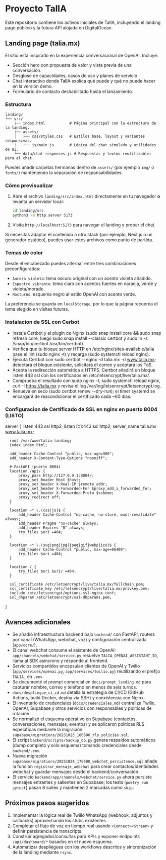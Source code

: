 # Proyecto TalIA

Este repositorio contiene los activos iniciales de TalIA, incluyendo el landing page público y la futura API alojada en DigitalOcean.

## Landing page (talia.mx)

El sitio está inspirado en la experiencia conversacional de OpenAI. Incluye:
- Sección hero con propuesta de valor y vista previa de una conversación.
- Desglose de capacidades, casos de uso y planes de servicio.
- Chat interactivo donde TalIA explica qué puede y qué no puede hacer en la versión demo.
- Formulario de contacto deshabilitado hasta el lanzamiento.

### Estructura

```
landing/
└── src/
    ├── index.html           # Página principal con la estructura de la landing.
    ├── assets/
    │   ├── css/styles.css   # Estilos base, layout y variantes responsivas.
    │   └── js/main.js       # Lógica del chat simulado y utilidades de UI.
    └── data/chat-responses.js # Respuestas y textos reutilizables para el chat.
```

Puedes añadir carpetas hermanas dentro de `assets/` (por ejemplo `img/` o `fonts/`) manteniendo la separación de responsabilidades.

### Cómo previsualizar

1. Abre el archivo `landing/src/index.html` directamente en tu navegador **o** levanta un servidor local:
   ```bash
   cd landing/src
   python3 -m http.server 5173
   ```
2. Visita `http://localhost:5173` para navegar el landing y probar el chat.

Si necesitas adaptar el contenido a otro stack (por ejemplo, Next.js o un generador estático), puedes usar estos archivos como punto de partida.

### Temas de color

Desde el encabezado puedes alternar entre tres combinaciones preconfiguradas:
- `Aurora violeta`: tema oscuro original con un acento violeta añadido.
- `Espectro vibrante`: tema claro con acentos fuertes en naranja, verde y violeta/morado.
- `Nocturno`: esquema negro al estilo OpenAI con acento verde.

La preferencia se guarda en `localStorage`, por lo que la página recuerda el tema elegido en visitas futuras.

### Instalacion de SSL con Cerbot
  - Instala Certbot y el plugin de Nginx (sudo snap install core && sudo snap refresh core, luego sudo snap install --classic certbot y sudo ln -s /snap/bin/certbot /usr/bin/certbot).
  - Verifica que tu bloque server HTTP en /etc/nginx/sites-available/talia pase el lint (sudo nginx -t) y recarga (sudo systemctl reload nginx).
  - Ejecuta Certbot con sudo certbot --nginx -d talia.mx -d www.talia.mx; detectará el bloque existente, solicitará el correo y aceptará los ToS.
  - Acepta la redirección automática a HTTPS; Certbot añadirá un bloque listen 443 ssl con los certificados en /etc/letsencrypt/live/talia.mx/.
  - Comprueba el resultado con sudo nginx -t, sudo systemctl reload nginx, curl -I https://talia.mx y revisa el log /var/log/letsencrypt/letsencrypt.log.
  - Renueva en seco (sudo certbot renew --dry-run); el timer systemd se encargará de reacondicionar el certificado cada ~60 días.


### Configuracion de Certificado de SSL en nginx en puerto 8004 (LISTO)
  server {
      listen 443 ssl http2;
      listen [::]:443 ssl http2;
      server_name talia.mx www.talia.mx;

      root /var/www/talia-landing;
      index index.html;

      add_header Cache-Control "public, max-age=300";
      add_header X-Content-Type-Options "nosniff";

      # FastAPI (puerto 8004)
      location /api/ {
          proxy_pass http://127.0.0.1:8004/;
          proxy_set_header Host $host;
          proxy_set_header X-Real-IP $remote_addr;
          proxy_set_header X-Forwarded-For $proxy_add_x_forwarded_for;
          proxy_set_header X-Forwarded-Proto $scheme;
          proxy_redirect off;
      }

      location ~* \.(css|js)$ {
          add_header Cache-Control "no-cache, no-store, must-revalidate" always;
          add_header Pragma "no-cache" always;
          add_header Expires "0" always;
          try_files $uri =404;
      }

      location ~* \.(svg|png|jpg|jpeg|gif|webp|ico)$ {
          add_header Cache-Control "public, max-age=86400";
          try_files $uri =404;
      }

      location / {
          try_files $uri $uri/ =404;
      }

      ssl_certificate /etc/letsencrypt/live/talia.mx/fullchain.pem;
      ssl_certificate_key /etc/letsencrypt/live/talia.mx/privkey.pem;
      include /etc/letsencrypt/options-ssl-nginx.conf;
      ssl_dhparam /etc/letsencrypt/ssl-dhparams.pem;
  }



## Avances adicionales
- Se añadió infraestructura backend bajo `backend/` con FastAPI, routers por canal (WhatsApp, webchat, voz) y configuración centralizada (`app/core/`).
- El canal webchat consume el asistente de OpenAI: `app/channels/webchat/service.py` resuelve `TALIA_OPENAI_ASSISTANT_ID`, llama al SDK asíncrono y responde al frontend.
- Servicios compartidos encapsulan clientes de OpenAI y Twilio (`app/services/openai.py`, `app/services/twilio.py`) reutilizando el prefijo `TALIA_` en `.env`.
- Se documentó el prompt comercial en `docs/prompt_landing.md` para capturar nombre, correo y teléfono en menos de seis turnos.
- `docs/despliegue_ci_cd.md` detalla la estrategia de CI/CD (GitHub Actions, build Docker, deploy vía SSH) y coexistencia con Nginx.
- El inventario de credenciales (`docs/credenciales.md`) centraliza Twilio, OpenAI, Supabase y otros servicios con responsables y políticas de rotación.
- Se normalizó el esquema operativo en Supabase (contactos, conversaciones, mensajes, eventos) y se aplicaron políticas RLS específicas mediante la migración `supabase/migrations/20251023_160500_rls_policies.sql`.
- El script `backend/scripts/backup_db.py` genera respaldos automáticos (dump completo y sólo esquema) tomando credenciales desde `backend/.env`.
- Nueva migración `supabase/migrations/20251024_170500_webchat_persistence.sql` añade la función `registrar_mensaje_webchat` para crear contactos/identidades webchat y guardar mensajes desde el backend/conversación.
- El servicio `backend/app/channels/webchat/service.py` ahora persiste mensajes entrantes y salientes en Supabase; los tests (`poetry run pytest`) pasan 8 suites y mantienen 2 marcadas como `skip`.

## Próximos pasos sugeridos
1. Implementar la lógica real de Twilio WhatsApp (webhook, adjuntos y callbacks) aprovechando los stubs existentes.
2. Completar el flujo de voz en tiempo real usando `<Connect><Stream>` y definir persistencia de transcripts.
3. Construir agregados/consultas para KPIs y exponer endpoints `/api/dashboard/*` basados en el nuevo esquema.
4. Automatizar despliegues con los workflows descritos y sincronización de la landing mediante `rsync`.
